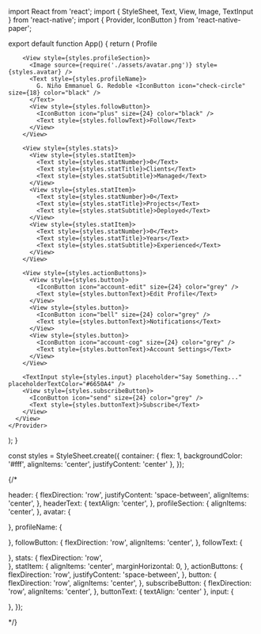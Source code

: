 import React from 'react';
import { StyleSheet, Text, View, Image, TextInput } from 'react-native';
import { Provider, IconButton } from 'react-native-paper';

export default function App() {
  return (
    <Provider>
      <View style={styles.container}>
        <View style={styles.header}>
          <IconButton icon="arrow-left" size={24} color="black" />
          <Text style={styles.headerText}>
            <IconButton style={styles.headerIcon} icon="account" size={24} color="black" /> Profile
          </Text>
          <IconButton icon="bell" size={24} color="black" />
        </View>

        <View style={styles.profileSection}>
          <Image source={require('./assets/avatar.png')} style={styles.avatar} />
          <Text style={styles.profileName}>
            G. Niño Emmanuel G. Redoble <IconButton icon="check-circle" size={18} color="black" />
          </Text>
          <View style={styles.followButton}>
            <IconButton icon="plus" size={24} color="black" />
            <Text style={styles.followText}>Follow</Text>
          </View>
        </View>

        <View style={styles.stats}>
          <View style={styles.statItem}>
            <Text style={styles.statNumber}>0</Text>
            <Text style={styles.statTitle}>Clients</Text>
            <Text style={styles.statSubtitle}>Managed</Text>
          </View>
          <View style={styles.statItem}>
            <Text style={styles.statNumber}>0</Text>
            <Text style={styles.statTitle}>Projects</Text>
            <Text style={styles.statSubtitle}>Deployed</Text>
          </View>
          <View style={styles.statItem}>
            <Text style={styles.statNumber}>0</Text>
            <Text style={styles.statTitle}>Years</Text>
            <Text style={styles.statSubtitle}>Experienced</Text>
          </View>
        </View>

        <View style={styles.actionButtons}>
          <View style={styles.button}>
            <IconButton icon="account-edit" size={24} color="grey" />
            <Text style={styles.buttonText}>Edit Profile</Text>
          </View>
          <View style={styles.button}>
            <IconButton icon="bell" size={24} color="grey" />
            <Text style={styles.buttonText}>Notifications</Text>
          </View>
          <View style={styles.button}>
            <IconButton icon="account-cog" size={24} color="grey" />
            <Text style={styles.buttonText}>Account Settings</Text>
          </View>
        </View>

        <TextInput style={styles.input} placeholder="Say Something..." placeholderTextColor="#6650A4" />
        <View style={styles.subscribeButton}>
          <IconButton icon="send" size={24} color="grey" />
          <Text style={styles.buttonText}>Subscribe</Text>
        </View>
      </View>
    </Provider>
  );
}

const styles = StyleSheet.create({
  container: { 
    flex: 1, 
    backgroundColor: '#fff', 
    alignItems: 'center', 
    justifyContent: 'center' 
  },
});

{/*

  header: { 
    flexDirection: 'row', 
    justifyContent: 'space-between', 
    alignItems: 'center', 
  },
  headerText: { 
    textAlign: 'center', 
  },
  profileSection: { 
    alignItems: 'center', 
  },
  avatar: { 

  },
  profileName: { 

  },
  followButton: { 
    flexDirection: 'row', 
    alignItems: 'center', 
  },
  followText: { 

  },
  stats: { 
    flexDirection: 'row',   
  },
  statItem: { 
    alignItems: 'center', 
    marginHorizontal: 0, 
  },
  actionButtons: { 
    flexDirection: 'row', 
    justifyContent: 'space-between', 
  },
  button: { 
    flexDirection: 'row', 
    alignItems: 'center', 
  },
  subscribeButton: { 
    flexDirection: 'row', 
    alignItems: 'center', 
  },
  buttonText: { 
    textAlign: 'center' 
  },
  input: { 
  
  },
});

*/}